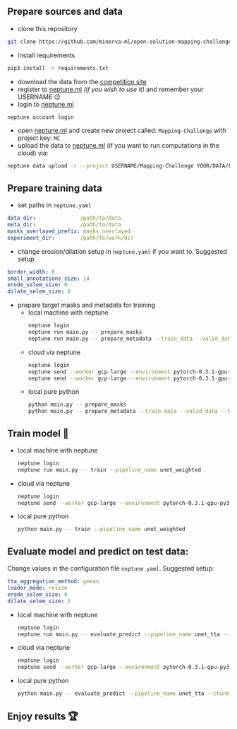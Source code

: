 ## Prepare sources and data
* clone this repository
```bash
git clone https://github.com/minerva-ml/open-solution-mapping-challenge.git
```
* install requirements
```bash
pip3 install -r requirements.txt
```
* download the data from the [competition site](https://www.crowdai.org/challenges/mapping-challenge/dataset_files)
* register to [neptune.ml](https://neptune.ml) *(if you wish to use it)* and remember your USERNAME :wink:
* login to [neptune.ml](https://neptune.ml)
```bash
neptune account login
```
* open [neptune.ml](https://neptune.ml) and create new project called: `Mapping-Challenge` with project key: `MC`
* upload the data to [neptune.ml](https://neptune.ml) (if you want to run computations in the cloud) via:
```bash
neptune data upload -r --project USERNAME/Mapping-Challenge YOUR/DATA/FOLDER
```

## Prepare training data
* set paths in `neptune.yaml`
```yaml
data_dir:              /path/to/data
meta_dir:              /path/to/data
masks_overlayed_prefix: masks_overlayed
experiment_dir:        /path/to/work/dir
```

* change erosion/dilation setup in `neptune.yaml` if you want to. Suggested setup
```yaml
border_width: 0
small_annotations_size: 14
erode_selem_size: 0
dilate_selem_size: 0
```

* prepare target masks and metadata for training
    * local machine with neptune
        ```bash
        neptune login
        neptune run main.py -- prepare_masks
        neptune run main.py -- prepare_metadata --train_data --valid_data --test_data 
        ```
    * cloud via neptune
        ```bash
        neptune login
        neptune send --worker gcp-large --environment pytorch-0.3.1-gpu-py3 main.py -- prepare_masks
        neptune send --worker gcp-large --environment pytorch-0.3.1-gpu-py3 main.py -- prepare_metadata --train_data --valid_data --test_data
        ```
    * local pure python
        ```bash
        python main.py -- prepare_masks
        python main.py -- prepare_metadata --train_data --valid_data --test_data
        ```

## Train model :rocket:
* local machine with neptune
    ```bash
    neptune login
    neptune run main.py -- train --pipeline_name unet_weighted
    ```
* cloud via neptune
    ```bash
    neptune login
    neptune send --worker gcp-large --environment pytorch-0.3.1-gpu-py3 main.py -- train --pipeline_name unet_weighted
    ```
* local pure python
    ```bash
    python main.py -- train --pipeline_name unet_weighted
    ```

## Evaluate model and predict on test data:
Change values in the configuration file `neptune.yaml`. Suggested setup:
```yaml
tta_aggregation_method: gmean
loader_mode: resize
erode_selem_size: 0
dilate_selem_size: 2
```
* local machine with neptune
    ```bash
    neptune login
    neptune run main.py -- evaluate_predict --pipeline_name unet_tta --chunk_size 1000
    ```
* cloud via neptune
    ```bash
    neptune login
    neptune send --worker gcp-large --environment pytorch-0.3.1-gpu-py3 main.py -- evaluate_predict --pipeline_name unet_tta --chunk_size 1000
    ```
* local pure python
    ```bash
    python main.py -- evaluate_predict --pipeline_name unet_tta --chunk_size 1000
    ```

## Enjoy results :trophy:
